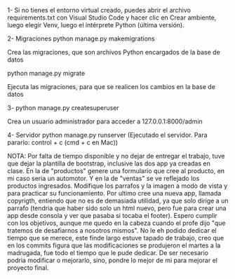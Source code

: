 1- Si no tienes el entorno virtual creado, puedes abrir el archivo requirements.txt con Visual Studio Code y hacer clic en Crear ambiente, luego elegir Venv, luego el intérprete Python (última versión).

2-
Migraciones
python manage.py makemigrations

Crea las migraciones, que son archivos Python encargados de la base de datos

python manage.py migrate

Ejecuta las migraciones, para que se realicen los cambios en la base de datos

3-
python manage.py createsuperuser

Crea un usuario administrador para acceder a 127.0.0.1:8000/admin

4-
Servidor
python manage.py runserver
(Ejecutado el servidor. Para pararlo: control + c (cmd + c en Mac))

NOTA: Por falta de tiempo disponible y no dejar de entregar el trabajo, tuve que dejar la plantilla de bootstrap, inclusive las dos app ya creadas en clase.
En la de "productos" genere una formulario que cree al producto, en mi caso seria un automotor. Y en la de "ventas" se ve reflejado los productos ingresados.
Modifique los parrafos y la imagen a modo de vista y para practicar su funcionamiento.
Por ultimo cree una nueva app, llamada copyrigth, entiendo que no es de demasiada utilidad, ya que solo dirige a un parrafo (tendria que haber sido solo un html nuevo, pero fue para crear una app desde consola y ver que pasaba si tocaba el footer).
Espero cumplir con los objetivos, aunque me quedo en la cabeza cuando el profe dijo "que tratemos de desafiarnos a nosotros mismos". No le eh podido dedicar el tiempo que se merece, este finde largo estuve tapado de trabajo, creo que en los commits figura que las modificaciones se produjeron el martes a la madrugada, fue todo el tiempo que le pude dedicar. De ser necesario podria modificar o mejorarlo, sino, pondre lo mejor de mi para mejorar el proyecto final.

